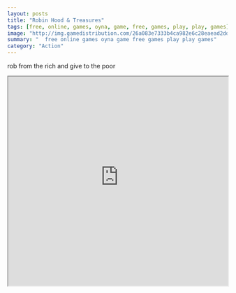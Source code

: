 ```yaml
---
layout: posts
title: "Robin Hood & Treasures"
tags: [free, online, games, oyna, game, free, games, play, play, games]
image: "http://img.gamedistribution.com/26a083e7333b4ca982e6c28eaead2dd2.jpg"
summary: "  free online games oyna game free games play play games"
category: "Action"
---
```


rob from the rich and give to the poor

<iframe width="100%" height="480px;" src="http://flash.gamedistribution.com?game=26a083e7333b4ca982e6c28eaead2dd2"></iframe>